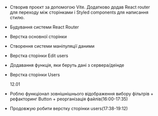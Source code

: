- Створив проєкт за допомогою Vite. Додатково додав React router для переходу між сторінками і Styled components для написання стилю.

- Будування системи React Router
- Верстка основної сторінки
- Cтворення системи маніпуляції даними
- Верстка сторінки Edit users
- Додавання функція, яки беруть дані з сервера/деінде
- Верстка сторінки Users

  12.01

- Роблю функціонал зовнішнішнього відображення вибору фільтрів + рефакторинг Button + реорганізація файлів(16:00-17:35)
- Продовжую робити верстку сторінки users(17:38-19:12)

